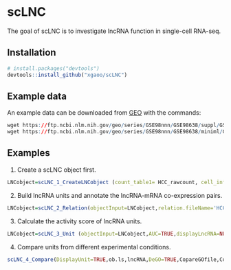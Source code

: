 
<!-- README.md is generated from README.Rmd. Please edit that file -->

# scLNC

<!-- badges: start -->
<!-- badges: end -->

The goal of scLNC is to investigate lncRNA function in single-cell
RNA-seq.

## Installation

``` r
# install.packages("devtools")
devtools::install_github("xgaoo/scLNC")
```

## Example data

An example data can be downloaded from
[GEO](https://www.ncbi.nlm.nih.gov/geo/query/acc.cgi?acc=GSE98638) with
the commands:

``` r
wget https://ftp.ncbi.nlm.nih.gov/geo/series/GSE98nnn/GSE98638/suppl/GSE98638_HCC.TCell.S5063.count.txt.gz
wget https://ftp.ncbi.nlm.nih.gov/geo/series/GSE98nnn/GSE98638/miniml/GSE98638_family.xml.tgz
```

## Examples

1.  Create a scLNC object first.

``` r
LNCobject=scLNC_1_CreateLNCobject (count_table1= HCC_rawcount, cell_info1= HCC_cellinfo)
```

2.  Build lncRNA units and annotate the lncRNA-mRNA co-expression pairs.

``` r
LNCobject=scLNC_2_Relation(objectInput=LNCobject,relation.fileName='HCC',pairs.filter=TRUE,corcut=0.6,anno.pairs=TRUE)
```

3.  Calculate the activity score of lncRNA units.

``` r
LNCobject=scLNC_3_Unit (objectInput=LNCobject,AUC=TRUE,displayLncRNA=NULL,DEAUC=TRUE,item.add=NULL,DEitem='majorCluster')
```

4.  Compare units from different experimental conditions.

``` r
scLNC_4_Compare(DisplayUnit=TRUE,ob.ls,lncRNA,DeGO=TRUE,CopareGOfile,CopareGeneList)
```
